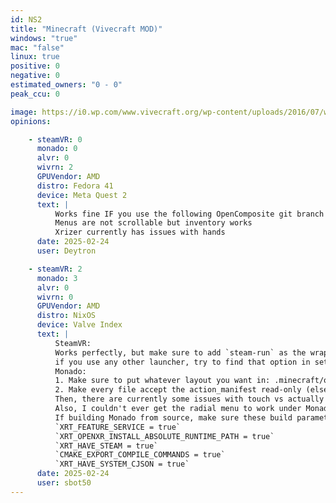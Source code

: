 ```yaml
---
id: NS2
title: "Minecraft (Vivecraft MOD)"
windows: "true"
mac: "false"
linux: true
positive: 0
negative: 0
estimated_owners: "0 - 0"
peak_ccu: 0

image: https://i0.wp.com/www.vivecraft.org/wp-content/uploads/2016/07/wesYwME.png?w=650&ssl=1
opinions:

    - steamVR: 0
      monado: 0
      alvr: 0
      wivrn: 2
      GPUVendor: AMD
      distro: Fedora 41
      device: Meta Quest 2
      text: |
          Works fine IF you use the following OpenComposite git branch : https://gitlab.com/OrionMoonclaw/OpenOVR/-/tree/priorities t ofix input getting stuck (use Envision to easily switch branch)
          Menus are not scrollable but inventory works
          Xrizer currently has issues with hands
      date: 2025-02-24
      user: Deytron

    - steamVR: 2
      monado: 3
      alvr: 0
      wivrn: 0
      GPUVendor: AMD
      distro: NixOS
      device: Valve Index
      text: |
          SteamVR:
          Works perfectly, but make sure to add `steam-run` as the wrapped command under custom commands if you use Prismlauncher,
          if you use any other launcher, try to find that option in settings if it exists.
          Monado:
          1. Make sure to put whatever layout you want in: .minecraft/openvr/input/
          2. Make every file accept the action_manifest read-only (else vivecraft will overwrite it)
          Then, there are currently some issues with touch vs actually pushing buttons, so try to avoid mapping anything to touch.
          Also, I couldn't ever get the radial menu to work under Monado, so make sure to map anything important in there to a button.
          If building Monado from source, make sure these build parameters are active:
          `XRT_FEATURE_SERVICE = true`
          `XRT_OPENXR_INSTALL_ABSOLUTE_RUNTIME_PATH = true`
          `XRT_HAVE_STEAM = true`
          `CMAKE_EXPORT_COMPILE_COMMANDS = true`
          `XRT_HAVE_SYSTEM_CJSON = true`
      date: 2025-02-24
      user: sbot50
---
```

